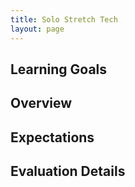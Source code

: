 ```yaml
---
title: Solo Stretch Tech
layout: page
---
```


## Learning Goals


## Overview


## Expectations


## Evaluation Details

